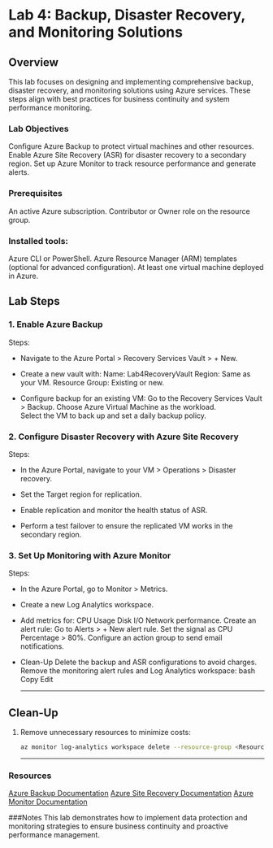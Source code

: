 # Lab 4: Backup, Disaster Recovery, and Monitoring Solutions

## Overview

This lab focuses on designing and implementing comprehensive backup, disaster recovery, and monitoring solutions using Azure services. These steps align with best practices for business continuity and system performance monitoring.

### Lab Objectives
Configure Azure Backup to protect virtual machines and other resources.
Enable Azure Site Recovery (ASR) for disaster recovery to a secondary region.
Set up Azure Monitor to track resource performance and generate alerts.

### Prerequisites
An active Azure subscription.
Contributor or Owner role on the resource group.

### Installed tools:
Azure CLI or PowerShell.
Azure Resource Manager (ARM) templates (optional for advanced configuration).
At least one virtual machine deployed in Azure.

## Lab Steps

### 1. Enable Azure Backup

Steps:

-  Navigate to the Azure Portal > Recovery Services Vault > + New.

-  Create a new vault with:
   Name: Lab4RecoveryVault
   Region: Same as your VM.
   Resource Group: Existing or new.

-  Configure backup for an existing VM:
   Go to the Recovery Services Vault > Backup.
   Choose Azure Virtual Machine as the workload.  
   Select the VM to back up and set a daily backup policy.

### 2. Configure Disaster Recovery with Azure Site Recovery

Steps:

- In the Azure Portal, navigate to your VM > Operations > Disaster recovery.

- Set the Target region for replication.

- Enable replication and monitor the health status of ASR.

- Perform a test failover to ensure the replicated VM works in the secondary region.

### 3. Set Up Monitoring with Azure Monitor

Steps:

- In the Azure Portal, go to Monitor > Metrics.

- Create a new Log Analytics workspace.

- Add metrics for:
  CPU Usage
  Disk I/O
  Network performance.
  Create an alert rule:
  Go to Alerts > + New alert rule.
  Set the signal as CPU Percentage > 80%.
  Configure an action group to send email notifications.

- Clean-Up
  Delete the backup and ASR configurations to avoid charges.
  Remove the monitoring alert rules and Log Analytics workspace:
  bash
  Copy
  Edit

   ---

## Clean-Up

1. Remove unnecessary resources to minimize costs:
   ```bash
   az monitor log-analytics workspace delete --resource-group <ResourceGroup> --workspace-name <WorkspaceName>
   ```

   ---

  

### Resources
[Azure Backup Documentation](https://learn.microsoft.com/en-us/azure/backup/)
[Azure Site Recovery Documentation](https://learn.microsoft.com/en-us/azure/site-recovery/)
[Azure Monitor Documentation](https://learn.microsoft.com/en-us/azure/azure-monitor/)

###Notes
This lab demonstrates how to implement data protection and monitoring strategies to ensure business continuity and proactive performance management.
